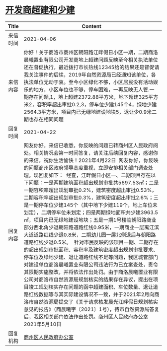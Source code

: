 # <a href="http://www.shangluo.gov.cn/zmhd/ldxxxx.jsp?urltype=leadermail.LeaderMailContentUrl&wbtreeid=1112&leadermailid=7113">开发商超建和少建</a>
| Title |                                                                                                                                                                                                                                                                                                                                                    Content                                                                                                                                                                                                                                                                                                                                                    |
|:-----:|---------------------------------------------------------------------------------------------------------------------------------------------------------------------------------------------------------------------------------------------------------------------------------------------------------------------------------------------------------------------------------------------------------------------------------------------------------------------------------------------------------------------------------------------------------------------------------------------------------------------------------------------------------------------------------------------------------------|
| 来信时间  | 2021-04-06                                                                                                                                                                                                                                                                                                                                                                                                                                                                                                                                                                                                                                                                                                    |
| 来信内容  | 你好！关于商洛市商州区朝阳路江畔假日小区一期，二期商洛晨曦置业有限公司开发商地上超建问题反映至今相关执法单位还在督促执行，最近拨打市长热线12345给的结果还是督促请我关注事件的后续，2019年自然资源局已经通知该单位，各执法单位无动于衷。至今小区绿化不够，小区居民没有活动娱乐的地方，小区车位也不够，停车困难，一再反映无人管.一期存在问题,1，地上超建2372.88平方米，地下超建325平方米2，容积率超出审批0.2,3，停车位少建145个4，绿地少建2564.3平方米，项目内已无绿地建设地块5，退让少0.9米二期也存在相同问题                                                                                                                                                                                                                                                                                                                                                                                                                                   |
| 回复时间  | 2021-04-22                                                                                                                                                                                                                                                                                                                                                                                                                                                                                                                                                                                                                                                                                                    |
| 回复内容  | 网友你好，来信已收悉，你反映的问题已转商州区人民政府阅处。相关情况会第一时间答复，请关注后续回复内容，感谢你的来信，祝你生活愉快！2021年4月22日  网友你好，你反映的问题商州区政府领导高度重视，立即安排相关部门调查处理。现回复如下：  经查，江畔假日小区一、二期项目存在以下问题：一是两期建筑面积超出规划审批共5697.53㎡；二是一期容积率超出规划审批0.2%，建筑密度超出审批0.53%，二期容积率超出规划审批0.3%，建筑密度超出审批2.6%；三是一期停车位少建145个（其中地下少建119个，地上车位未划定），二期停车位未划定；四是两期绿地面积共少建3963.5㎡，项目内已无绿地建设地块；五是一期1号楼临朝阳路商业部分西北角少退朝阳路道路红线0.95米，一期商业一层离江滨大道道路红线少退0.8米，二期幼儿园一层北侧退后与朝阳路道路红线少退0.5米。  针对市民反映的该项目一期、二期存在的超出规划审批面积、容积率及建筑密度超出规划审批要求、停车位及绿地少建、退让道路红线不足等问题，我区城管部门对建设单位商洛晨曦置业有限公司违法行为已立案查处，责令其限期实施整改，并将依法作出处罚。由于商洛晨曦置业有限公司对商洛市自然资源局规划核实的结果存在异议，提出在项目竣工规划核实存在问题的函中超建面积、车位数量、退让道路红线数据等与其实际建设情况不一致，并于2021年2月向商洛市自然资源局提交了《关于请求核发晨光江畔假日规划核实意见的报告》（商晨曦字〔2021〕1号），待市自然资源局答复后，我区相关部门依法作出处罚。商州区人民政府办公室2021年5月10日 |
| 回复机构  | <a href="../../categories/agencies/商州区人民政府办公室.md">商州区人民政府办公室</a>                                                                                                                                                                                                                                                                                                                                                                                                                                                                                                                                                                                                                                                |